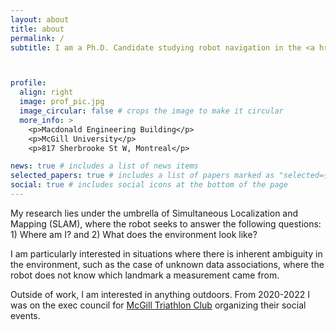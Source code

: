 ```yaml
---
layout: about
title: about
permalink: /
subtitle: I am a Ph.D. Candidate studying robot navigation in the <a href='https://www.decar.ca/'>Dynamics, Estimation, and Control in Aerospace and Robotics (DECAR)</a> research group at McGill University under the supervision of <a href="https://www.decar.ca/our-team">Prof. James Richard Forbes</a>. 



profile:
  align: right
  image: prof_pic.jpg
  image_circular: false # crops the image to make it circular
  more_info: >
    <p>Macdonald Engineering Building</p>
    <p>McGill University</p>
    <p>817 Sherbrooke St W, Montreal</p>

news: true # includes a list of news items
selected_papers: true # includes a list of papers marked as "selected={true}"
social: true # includes social icons at the bottom of the page
---
```


My research lies under the umbrella of Simultaneous Localization and Mapping (SLAM), where the robot
seeks to answer the following questions: 1) Where am I? and 2) What does the environment look like?

I am particularly interested in situations where there is inherent ambiguity in the environment, such as the case of unknown data associations, where the robot does not know which landmark a measurement came from. 

Outside of work, I am interested in anything outdoors. 
From 2020-2022 I was on the exec council for <a href="https://mcgill-triathlon.com/"> McGill Triathlon Club</a> organizing their social events. 

<!-- Write your biography here. Tell the world about yourself. Link to your favorite [subreddit](http://reddit.com). You can put a picture in, too. The code is already in, just name your picture `prof_pic.jpg` and put it in the `img/` folder.

Put your address / P.O. box / other info right below your picture. You can also disable any of these elements by editing `profile` property of the YAML header of your `_pages/about.md`. Edit `_bibliography/papers.bib` and Jekyll will render your [publications page](/al-folio/publications/) automatically.

Link to your social media connections, too. This theme is set up to use [Font Awesome icons](https://fontawesome.com/) and [Academicons](https://jpswalsh.github.io/academicons/), like the ones below. Add your Facebook, Twitter, LinkedIn, Google Scholar, or just disable all of them. -->

